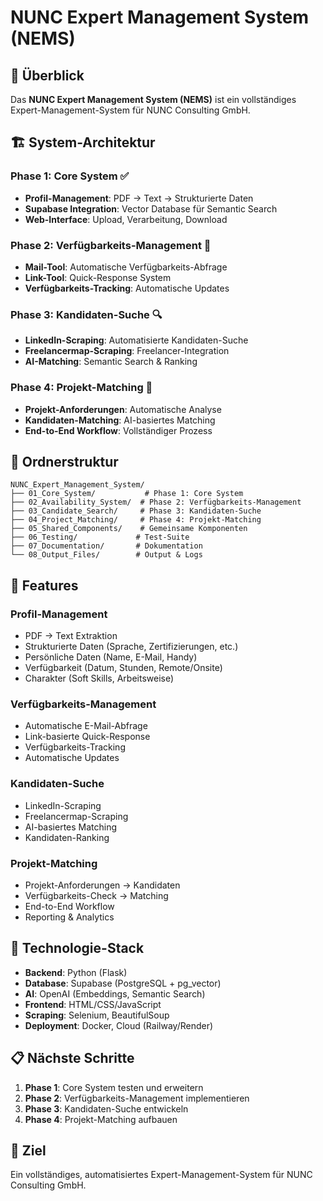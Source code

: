 # NUNC Expert Management System (NEMS)

## 🎯 Überblick

Das **NUNC Expert Management System (NEMS)** ist ein vollständiges Expert-Management-System für NUNC Consulting GmbH.

## 🏗️ System-Architektur

### **Phase 1: Core System** ✅
- **Profil-Management**: PDF → Text → Strukturierte Daten
- **Supabase Integration**: Vector Database für Semantic Search
- **Web-Interface**: Upload, Verarbeitung, Download

### **Phase 2: Verfügbarkeits-Management** 🚀
- **Mail-Tool**: Automatische Verfügbarkeits-Abfrage
- **Link-Tool**: Quick-Response System
- **Verfügbarkeits-Tracking**: Automatische Updates

### **Phase 3: Kandidaten-Suche** 🔍
- **LinkedIn-Scraping**: Automatisierte Kandidaten-Suche
- **Freelancermap-Scraping**: Freelancer-Integration
- **AI-Matching**: Semantic Search & Ranking

### **Phase 4: Projekt-Matching** 🎯
- **Projekt-Anforderungen**: Automatische Analyse
- **Kandidaten-Matching**: AI-basiertes Matching
- **End-to-End Workflow**: Vollständiger Prozess

## 📁 Ordnerstruktur

```
NUNC_Expert_Management_System/
├── 01_Core_System/           # Phase 1: Core System
├── 02_Availability_System/  # Phase 2: Verfügbarkeits-Management
├── 03_Candidate_Search/     # Phase 3: Kandidaten-Suche
├── 04_Project_Matching/     # Phase 4: Projekt-Matching
├── 05_Shared_Components/    # Gemeinsame Komponenten
├── 06_Testing/             # Test-Suite
├── 07_Documentation/       # Dokumentation
└── 08_Output_Files/        # Output & Logs
```

## 🚀 Features

### **Profil-Management**
- PDF → Text Extraktion
- Strukturierte Daten (Sprache, Zertifizierungen, etc.)
- Persönliche Daten (Name, E-Mail, Handy)
- Verfügbarkeit (Datum, Stunden, Remote/Onsite)
- Charakter (Soft Skills, Arbeitsweise)

### **Verfügbarkeits-Management**
- Automatische E-Mail-Abfrage
- Link-basierte Quick-Response
- Verfügbarkeits-Tracking
- Automatische Updates

### **Kandidaten-Suche**
- LinkedIn-Scraping
- Freelancermap-Scraping
- AI-basiertes Matching
- Kandidaten-Ranking

### **Projekt-Matching**
- Projekt-Anforderungen → Kandidaten
- Verfügbarkeits-Check → Matching
- End-to-End Workflow
- Reporting & Analytics

## 🔧 Technologie-Stack

- **Backend**: Python (Flask)
- **Database**: Supabase (PostgreSQL + pg_vector)
- **AI**: OpenAI (Embeddings, Semantic Search)
- **Frontend**: HTML/CSS/JavaScript
- **Scraping**: Selenium, BeautifulSoup
- **Deployment**: Docker, Cloud (Railway/Render)

## 📋 Nächste Schritte

1. **Phase 1**: Core System testen und erweitern
2. **Phase 2**: Verfügbarkeits-Management implementieren
3. **Phase 3**: Kandidaten-Suche entwickeln
4. **Phase 4**: Projekt-Matching aufbauen

## 🎯 Ziel

Ein vollständiges, automatisiertes Expert-Management-System für NUNC Consulting GmbH.

